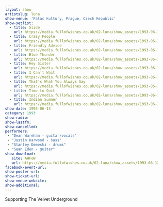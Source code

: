 ```yaml
---
layout: show
artistslug: luna
show-venue: 'Palac Kultury, Prague, Czech Republic'
show-setlist: 
  - title: Slide
    url: https://media.fullofwishes.co.uk/02-luna/show_assets/1993-06-13/01-luna-slide.mp3
  - title: Crazy People
    url: https://media.fullofwishes.co.uk/02-luna/show_assets/1993-06-13/02-luna-crazy-people.mp3
  - title: Friendly Advice
    url: https://media.fullofwishes.co.uk/02-luna/show_assets/1993-06-13/03-luna-friendly-advice.mp3
  - title: Blue Thunder
    url: https://media.fullofwishes.co.uk/02-luna/show_assets/1993-06-13/04-luna-blue-thunder.mp3
  - title: Hey Sister
    url: https://media.fullofwishes.co.uk/02-luna/show_assets/1993-06-13/05-luna-hey-sister.mp3
  - title: I Can't Wait
    url: https://media.fullofwishes.co.uk/02-luna/show_assets/1993-06-13/06-luna-i-cant-wait.mp3
  - title: That's What You Always Say
    url: https://media.fullofwishes.co.uk/02-luna/show_assets/1993-06-13/07-luna-thats-what-you-always-say.mp3
  - title: Time to Quit
    url: https://media.fullofwishes.co.uk/02-luna/show_assets/1993-06-13/07-luna-thats-what-you-always-say.mp3
  - title: Indian Summer
    url: https://media.fullofwishes.co.uk/02-luna/show_assets/1993-06-13/09-luna-indian-summer.mp3
show-date: 1993-06-13
category: 1993
show-radio: 
show-lastfm: 
show-cancelled: 
performers: 
 - "Dean Wareham - guitar/vocals"
 - "Justin Harwood - bass"
 - "Stanley Demeski - drums"
 - "Sean Eden - guitar"
show-download:
   site: AHFoW
   url: https://media.fullofwishes.co.uk/02-luna/show_assets/1993-06-13/luna-1993-03-13-palac-kultury-prague.zip
facebook-event-url: 
show-poster-url: 
show-ticket-url: 
show-venue-website: 
show-additional: 
---
```


Supporting The Velvet Underground